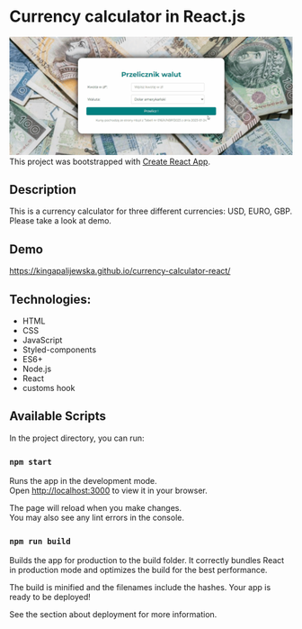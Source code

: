 # Currency calculator in React.js
![Money](public/Animation.gif)
This project was bootstrapped with [Create React App](https://github.com/facebook/create-react-app).

## Description
This is a currency calculator for three different currencies: USD, EURO, GBP. Please take a look at demo.

## Demo 
https://kingapalijewska.github.io/currency-calculator-react/

## Technologies:
- HTML
- CSS 
- JavaScript
- Styled-components
- ES6+
- Node.js
- React
- customs hook

## Available Scripts

In the project directory, you can run:

### `npm start`

Runs the app in the development mode.\
Open [http://localhost:3000](http://localhost:3000) to view it in your browser.

The page will reload when you make changes.\
You may also see any lint errors in the console.

### `npm run build`
Builds the app for production to the build folder.
It correctly bundles React in production mode and optimizes the build for the best performance.

The build is minified and the filenames include the hashes.
Your app is ready to be deployed!

See the section about deployment for more information.
